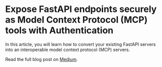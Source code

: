 # Expose FastAPI endpoints securely as Model Context Protocol (MCP) tools with Authentication

In this article, you will learn how to convert your existing FastAPI servers into an interoperable model context protocol (MCP) servers.

Read the full blog post on [Medium]().